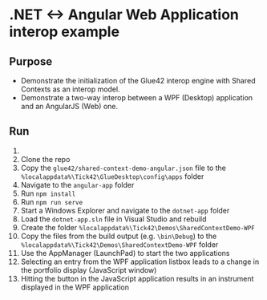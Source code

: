 .NET <-> Angular Web Application interop example
===

## Purpose
- Demonstrate the initialization of the Glue42 interop engine with
Shared Contexts as an interop model.
- Demonstrate a two-way interop between a WPF (Desktop) application and an
AngularJS (Web) one.

## Run
1. 
2. Clone the repo
3. Copy the `glue42/shared-context-demo-angular.json` file to the `%localappdata%\Tick42\GlueDesktop\config\apps` folder
4. Navigate to the `angular-app` folder
5. Run `npm install`
6. Run `npm run serve`
7. Start a Windows Explorer and navigate to the `dotnet-app` folder
8. Load the `dotnet-app.sln` file in Visual Studio and rebuild
9. Create the folder `%localappdata%\Tick42\Demos\SharedContextDemo-WPF`
10. Copy the files from the build output (e.g. `\bin\Debug`) to the `%localappdata%\Tick42\Demos\SharedContextDemo-WPF` folder
11. Use the AppManager (LaunchPad) to start the two applications
12. Selecting an entry from the WPF application listbox leads to a change in the portfolio display (JavaScript window)
13. Hitting the button in the JavaScript application results in an instrument displayed in the WPF application
